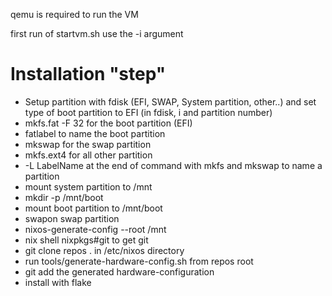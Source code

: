 qemu is required to run the VM

first run of startvm.sh use the -i argument

# Installation "step"

- Setup partition with fdisk (EFI, SWAP, System partition, other..) and set type of boot partition to EFI (in fdisk, i and partition number)
- mkfs.fat -F 32 for the boot partition (EFI)
- fatlabel to name the boot partition
- mkswap for the swap partition
- mkfs.ext4 for all other partition
- -L LabelName at the end of command with mkfs and mkswap to name a partition
- mount system partition to /mnt
- mkdir -p /mnt/boot
- mount boot partition to /mnt/boot
- swapon swap partition
- nixos-generate-config --root /mnt
- nix shell nixpkgs#git to get git
- git clone repos . in /etc/nixos directory
- run tools/generate-hardware-config.sh from repos root
- git add the generated hardware-configuration
- install with flake